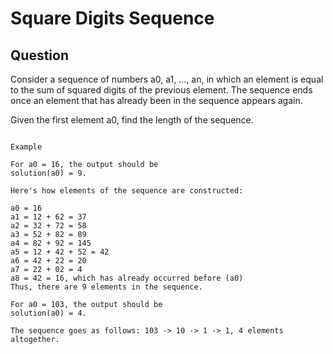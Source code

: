 # Square Digits Sequence

## Question

Consider a sequence of numbers a0, a1, ..., an, in which an element is equal to the sum of squared digits of the previous element. The sequence ends once an element that has already been in the sequence appears again.

Given the first element a0, find the length of the sequence.


```

Example

For a0 = 16, the output should be
solution(a0) = 9.

Here's how elements of the sequence are constructed:

a0 = 16
a1 = 12 + 62 = 37
a2 = 32 + 72 = 58
a3 = 52 + 82 = 89
a4 = 82 + 92 = 145
a5 = 12 + 42 + 52 = 42
a6 = 42 + 22 = 20
a7 = 22 + 02 = 4
a8 = 42 = 16, which has already occurred before (a0)
Thus, there are 9 elements in the sequence.

For a0 = 103, the output should be
solution(a0) = 4.

The sequence goes as follows: 103 -> 10 -> 1 -> 1, 4 elements altogether.

```
